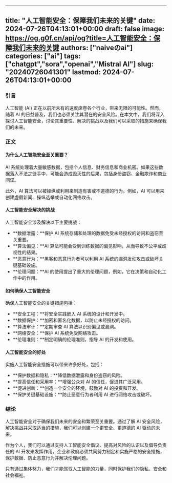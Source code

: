 
---
title: "人工智能安全：保障我们未来的关键"
date: 2024-07-26T04:13:01+00:00
draft: false
image: https://og.g0f.cn/api/og?title=人工智能安全：保障我们未来的关键
authors: ["naiveのai"]
categories: ["ai"]
tags: ["chatgpt","sora","openai","Mistral AI"]
slug: "20240726041301"
lastmod: 2024-07-26T04:13:01+00:00
---
### 引言

人工智能 (AI) 正在以前所未有的速度席卷各个行业，带来无限的可能性。然而，随着 AI 的日益普及，我们也必须关注其潜在的安全风险。在本文中，我们将深入探讨人工智能安全，讨论其重要性、解决的挑战以及我们可以采取的措施来确保我们的未来。

### 正文

#### 为什么人工智能安全至关重要？

AI 系统处理着大量敏感数据，包括个人信息、财务信息和商业机密。如果这些数据落入不法之徒手中，可能会造成毁灭性的后果，包括身份盗窃、金融欺诈和商业间谍。

此外，AI 算法可以被操纵或利用来制造有害或不道德的行为。例如，AI 可以用来创建虚假新闻、操纵选举或自动化网络攻击。

#### 人工智能安全解决的挑战

人工智能安全涉及解决以下主要挑战：

* **数据泄露：**保护 AI 系统存储和处理的数据免受未经授权的访问和盗窃至关重要。
* **算法偏见：**AI 算法可能会受到训练数据的偏见影响，从而导致不公平或歧视性的结果。
* **恶意行为：**黑客和恶意行为者可以利用 AI 系统的漏洞发动攻击或破坏关键基础设施。
* **伦理问题：**AI 的使用提出了重大的伦理问题，例如，它在决策和自动化工作中的作用。

#### 如何确保人工智能安全

确保人工智能安全的关键措施包括：

* **安全工程：**将安全实践嵌入 AI 系统的设计和开发中。
* **数据保护：**加密和匿名化数据，以防止未经授权的访问。
* **算法审计：**定期审查 AI 算法以识别偏见或漏洞。
* **网络安全：**保护 AI 系统免受网络攻击。
* **伦理准则：**制定明确的伦理准则，指导 AI 的开发和使用。

#### 人工智能安全的好处

实施人工智能安全措施可以带来许多好处，包括：

* **保护数据和隐私：**降低数据泄露和身份盗窃的风险。
* **提高信任和采用率：**增强公众对 AI 的信任，促进其广泛采用。
* **促进创新：**创造一个安全的环境，鼓励对 AI 的投资和开发。
* **保护关键基础设施：**防止恶意行为者利用 AI 进行网络攻击或破坏。

### 结论

人工智能安全对于确保我们未来的安全和繁荣至关重要。通过了解 AI 安全风险，解决挑战并采取适当的措施，我们可以创建一个更安全、更道德的 AI 驱动的未来。

作为个人，我们可以通过支持人工智能安全倡议、提高对风险的认识以及倡导负责任的 AI 开发来发挥作用。企业和政府必须共同努力制定和实施严格的安全措施，保护数据、防止恶意行为并解决伦理问题。

只有通过集体努力，我们才能驾驭人工智能的力量，同时保护我们的隐私、安全和社会福祉。